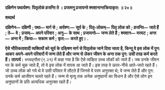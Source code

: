**दक्षिणेन पथार्यश्ण: पितृलोकं व्रजन्ति ते ।** **प्रजामनु प्रजायन्ते श्मशानान्तक्रियाकृत: ॥ २०॥** 

**शब्दार्थ** 

**दक्षिणेन—** **दक्षिणी** **; पथा—** **मार्ग से** **; अर्यश्ण:—** **सूर्य के** **; पितृ-लोकम्—** **पितृ लोक को** **; व्रजन्ति—** **जाते हैं** **; ते—** **वे** **;** **प्रजाम्—** **अपने परिवार** **; अनु—** **के साथ** **; प्रजायन्ते—** **जन्म लेते हैं** **; श्मशान—** **मरघट** **; अन्त—** **अन्त में** **; क्रिया—** **सकाम** **कर्म** **; कृत:—** **करते हुए।** **.** 

**ऐसे भौतिकतावादी व्यक्तियों को सूर्य के दकि्षण मार्ग से पितृलोक जाने दिया जाता** **है, किन्तु वे इस लोक में पुन: आकर अपने-अपने परिवारों में जन्म लेते हैं और जन्म से** **लेकर जीवन के अन्त तक पुन: उसी तरह कर्म करते हैं।** **तात्पर्य :** *भगवद्गीता* (९.२१) में कहा गया है कि ऐसे व्यकि्त उच्च लोकों को जाते हैं। जब उनके जीवन भर के कर्म चुक जाते हैं, तो वे इस लोक में वापस आ जाते हैं। इस तरह वे ऊपर-नीचे आते-जाते रहते हैं। जो उच्च लोक को गये थे वे उसी परिवार में लौटते हैं जिनसे वे परम अनुरक्त थे; वे जन्म लेते हैं और पुन: उनके कर्म आजीवन चलते रहते हैं। जन्म से मृत्यु तक अनेक अनुष्ठानों का विधान है और ऐसे लोग इन अनुष्ठानों के प्रति अत्यधिक अनुरक्त रहते हैं।  